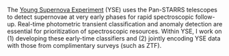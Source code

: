 The [Young Supernova Experiment](https://yse.ucsc.edu/) (YSE) uses the Pan-STARRS telescopes to detect supernovae at very early phases for rapid spectroscopic follow-up. Real-time photometric transient classification and anomaly detection are essential for prioritization of spectroscopic resources. Within YSE, I work on (1) developing these early-time classifiers and (2) jointly encoding YSE data with those from complimentary surveys (such as ZTF).